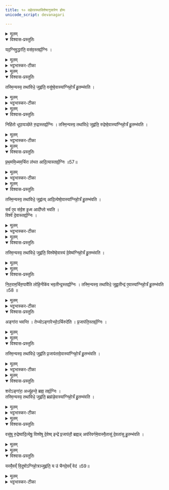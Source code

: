 ```yaml
---
title: १० वह्नेरवस्थाविशेषानुसारेण होमः
unicode_script: devanagari

---
```

<details><summary>मूलम्</summary>

यद॒ग्निमु॒द्धर॑ति ।
वस॑व॒स्तर्ह्य॒ग्निः ।
</details>

<details open><summary>विश्वास-प्रस्तुतिः</summary>

यद॒ग्निमु॒द्धर॑ति॒ वस॑व॒स्तर्ह्य॒ग्निः ।
</details>

<details><summary>मूलम्</summary>

यद॒ग्निमु॒द्धर॑ति॒ वस॑व॒स्तर्ह्य॒ग्निः ।
</details>

<details><summary>भट्टभास्कर-टीका</summary>

1 यदग्निमित्यादि ॥ यत् यदा अग्निरुद्ध्रियते तर्हि तस्मिन् काले वसवोऽग्निः वसुभिरेकीभूतस्तिष्ठति ।
</details>


<details><summary>मूलम्</summary>

तस्मि॒न्यस्य॒ तथा॑विधे॒ जुह्व॑ति ।
वसु॑ष्वे॒वास्या॑ग्निहो॒त्रँ हु॒तम्भ॑वति ।
</details>

<details open><summary>विश्वास-प्रस्तुतिः</summary>

तस्मि॒न्यस्य॒ तथा॑विधे॒ जुह्व॑ति॒ वसु॑ष्वे॒वास्या॑ग्निहो॒त्रँ हु॒तम्भ॑वति ।
</details>

<details><summary>मूलम्</summary>

तस्मि॒न्यस्य॒ तथा॑विधे॒ जुह्व॑ति॒ वसु॑ष्वे॒वास्या॑ग्निहो॒त्रँ हु॒तम्भ॑वति ।
</details>

<details><summary>भट्टभास्कर-टीका</summary>

तस्मिन् तथाविधे तादृक्प्रकारेऽग्नौ यस्य जुह्वति वसुष्वेवास्य हुतं भवति वसवस्तर्पिता अनेन भवन्ति ।
</details>


<details><summary>मूलम्</summary>

निहि॑तो धूपा॒यञ्छे॑ते ।
रु॒द्रास्तर्ह्य॒ग्निः ।
तस्मि॒न्यस्य॒ तथा॑विधे॒ जुह्व॑ति ।
रु॒द्रे॒ष्वे॒वास्या॑ग्निहो॒त्रँ हु॒तम्भ॑वति ।
</details>

<details open><summary>विश्वास-प्रस्तुतिः</summary>

निहि॑तो धूपा॒यञ्छे॑ते रु॒द्रास्तर्ह्य॒ग्निः ।
तस्मि॒न्यस्य॒ तथा॑विधे॒ जुह्व॑ति॒  रुद्रेष्वे॒वास्या॑ग्निहो॒त्रँ हु॒तम्भ॑वति ।
</details>

<details><summary>मूलम्</summary>

निहि॑तो धूपा॒यञ्छे॑ते रु॒द्रास्तर्ह्य॒ग्निः ।
तस्मि॒न्यस्य॒ तथा॑विधे॒ जुह्व॑ति॒  रुद्रेष्वे॒वास्या॑ग्निहो॒त्रँ हु॒तम्भ॑वति ।
</details>

<details><summary>भट्टभास्कर-टीका</summary>

निहितः स्थापितः धूपायन् धूमं कुर्वन् 'गुपू धूप' इत्यायप्रत्ययः । तस्मिन् काले रुद्रैरेकीभूतोऽग्निस्तिष्ठति । तस्मिन् हुतेन रुद्रास्तर्पिता भवन्ति ।
</details>


<details><summary>मूलम्</summary>

प्र॒थ॒ममि॒ध्मम॒र्चिरा ल॑भते ।
आ॒दि॒त्यास्तर्ह्य॒ग्निः ॥57॥   
</details>

<details open><summary>विश्वास-प्रस्तुतिः</summary>

प्र॒थ॒ममि॒ध्मम॒र्चिरा ल॑भत आदि॒त्यास्तर्ह्य॒ग्निः ॥57॥  
</details>

<details><summary>मूलम्</summary>

प्र॒थ॒ममि॒ध्मम॒र्चिरा ल॑भत आदि॒त्यास्तर्ह्य॒ग्निः ॥57॥  
</details>

<details><summary>भट्टभास्कर-टीका</summary>

प्रथममिति । प्रथमक्षिप्तां समिधमर्चिरालभते आश्लिष्य ज्वलयति । यद्वा - इध्मं प्रक्षिप्तं प्रथममालभते अर्चिर्गृह्णाति आदित्यरूपत्वादग्रेः हुतं आदित्यतृप्त्यै भवति ।
</details>


<details><summary>मूलम्</summary>

तस्मि॒न्यस्य॒ तथा॑विधे॒ जुह्व॑ति ।
आ॒दि॒त्येष्वे॒वास्या॑ग्निहो॒त्रँ हु॒तम्भ॑वति ।
</details>

<details open><summary>विश्वास-प्रस्तुतिः</summary>

तस्मि॒न्यस्य॒ तथा॑विधे॒ जुह्व॑त्य् आदि॒त्येष्वे॒वास्या॑ग्निहो॒त्रँ हु॒तम्भ॑वति ।

सर्व॑ ए॒व स॑र्व॒श इ॒ध्म आदी॑प्तो भवति ।  
विश्वे॑ दे॒वास्तर्ह्य॒ग्निः ।
</details>

<details><summary>मूलम्</summary>

तस्मि॒न्यस्य॒ तथा॑विधे॒ जुह्व॑त्य् आदि॒त्येष्वे॒वास्या॑ग्निहो॒त्रँ हु॒तम्भ॑वति ।

सर्व॑ ए॒व स॑र्व॒श इ॒ध्म आदी॑प्तो भवति ।  
विश्वे॑ दे॒वास्तर्ह्य॒ग्निः ।
</details>

<details><summary>भट्टभास्कर-टीका</summary>

सर्व इति । सर्वः इध्मः सर्वशः सर्वतः आदीप्तो भवति ज्वलति
</details>


<details><summary>मूलम्</summary>

तस्मि॒न्यस्य॒ तथा॑विधे॒ जुह्व॑ति ।
विश्वे॑ष्वे॒वास्य॑ दे॒वेष्व॑ग्निहो॒त्रँ हु॒तम्भ॑वति ।
</details>

<details open><summary>विश्वास-प्रस्तुतिः</summary>

तस्मि॒न्यस्य॒ तथा॑विधे॒ जुह्व॑ति॒ विश्वे॑ष्वे॒वास्य॑ दे॒वेष्व॑ग्निहो॒त्रँ हु॒तम्भ॑वति ।
</details>

<details><summary>मूलम्</summary>

तस्मि॒न्यस्य॒ तथा॑विधे॒ जुह्व॑ति॒ विश्वे॑ष्वे॒वास्य॑ दे॒वेष्व॑ग्निहो॒त्रँ हु॒तम्भ॑वति ।
</details>


<details><summary>मूलम्</summary>

नि॒त॒राम॒र्चिरु॒पावै॑ति लोहि॒नीके॑व भवति ।
इन्द्र॒स्तर्ह्य॒ग्निः ।  
तस्मि॒न्यस्य॒ तथा॑विधे॒ जुह्व॑ति ।
इन्द्र॑ ए॒वास्या॑ग्निहो॒त्रँ हु॒तम्भ॑वति ॥58 ॥  
</details>

<details open><summary>विश्वास-प्रस्तुतिः</summary>

नि॒त॒राम॒र्चिरु॒पावै॑ति लोहि॒नीके॑व भव॒तीन्द्र॒स्तर्ह्य॒ग्निः ।
तस्मि॒न्यस्य॒ तथा॑विधे॒ जुह्व॒तीन्द्र॑ ए॒वास्या॑ग्निहो॒त्रँ हु॒तम्भ॑वति ॥58 ॥  
</details>

<details><summary>मूलम्</summary>

नि॒त॒राम॒र्चिरु॒पावै॑ति लोहि॒नीके॑व भव॒तीन्द्र॒स्तर्ह्य॒ग्निः ।
तस्मि॒न्यस्य॒ तथा॑विधे॒ जुह्व॒तीन्द्र॑ ए॒वास्या॑ग्निहो॒त्रँ हु॒तम्भ॑वति ॥58 ॥  
</details>

<details><summary>भट्टभास्कर-टीका</summary>

2 नितरामिति ॥ नीचैस्तरामर्चिरुपावैति अतिस्वल्पा भवति । लोहिनीकेव च भवति रक्तेव भवति अतिरक्ता भवति । 'वर्णादनुदात्तात्' इति ङीप्, संज्ञायां कन्, प्रत्ययात्पूर्वस्योदात्तत्वं छान्दसम् । तदा अग्नेरिन्द्रेणैक्यात्तत्र हुतमिन्द्रतृप्तये भवति
</details>

<details open><summary>विश्वास-प्रस्तुतिः</summary>

अङ्गा॑रा भवन्ति ।
तेभ्योऽङ्गा॑रेभ्यो॒ऽर्चिरुदे॑ति ।
प्र॒जाप॑ति॒स्तर्ह्य॒ग्निः ।
</details>

<details><summary>मूलम्</summary>

अङ्गा॑रा भवन्ति ।
तेभ्योऽङ्गा॑रेभ्यो॒ऽर्चिरुदे॑ति ।
प्र॒जाप॑ति॒स्तर्ह्य॒ग्निः ।
</details>


<details><summary>मूलम्</summary>

तस्मि॒न्यस्य॒ तथा॑विधे॒ जुह्व॑ति ।
प्र॒जाप॑तावे॒वास्या॑ग्निहो॒त्रँ हु॒तम्भ॑वति ।
</details>

<details open><summary>विश्वास-प्रस्तुतिः</summary>

तस्मि॒न्यस्य॒ तथा॑विधे॒ जुह्व॑ति प्र॒जाप॑तावे॒वास्या॑ग्निहो॒त्रँ हु॒तम्भ॑वति ।
</details>

<details><summary>मूलम्</summary>

तस्मि॒न्यस्य॒ तथा॑विधे॒ जुह्व॑ति प्र॒जाप॑तावे॒वास्या॑ग्निहो॒त्रँ हु॒तम्भ॑वति ।
</details>

<details><summary>भट्टभास्कर-टीका</summary>

3 अङ्गारा इति ॥ अङ्गारभूतेषु काष्ठेषु या अर्चिरुदेति तत्र हुतं प्रजापतितृप्तये भवति । अग्न्यस्यस्य जिह्वास्थनीया अङ्गारा वह्निरूपाः ।
</details>


<details><summary>मूलम्</summary>

शरोऽङ्गा॑रा॒ अध्यू॑हन्ते ।
ब्रह्म॒ तर्ह्य॒ग्निः
तस्मि॒न्यस्य॒ तथा॑विधे॒ जुह्व॑ति ।
ब्रह्म॑न्ने॒वास्या॑ग्निहो॒त्रँ हु॒तम्भ॑वति ।
</details>

<details open><summary>विश्वास-प्रस्तुतिः</summary>

शरोऽङ्गा॑रा॒ अध्यू॑हन्ते॒ ब्रह्म॒ तर्ह्य॒ग्निः ।  
तस्मि॒न्यस्य॒ तथा॑विधे॒ जुह्व॑ति॒ ब्रह्म॑न्ने॒वास्या॑ग्निहो॒त्रँ हु॒तम्भ॑वति ।
</details>

<details><summary>मूलम्</summary>

शरोऽङ्गा॑रा॒ अध्यू॑हन्ते॒ ब्रह्म॒ तर्ह्य॒ग्निः ।  
तस्मि॒न्यस्य॒ तथा॑विधे॒ जुह्व॑ति॒ ब्रह्म॑न्ने॒वास्या॑ग्निहो॒त्रँ हु॒तम्भ॑वति ।
</details>

<details><summary>भट्टभास्कर-टीका</summary>

शर इति । शृणोतेरसुनि शरः भस्म, तत् अङ्गारा अध्यूहन्ते उपरि वहन्ति । तस्मिन् कालेऽग्निर्ब्रह्मस्वरूपत्वात्तत्र हुतं ब्रह्मण्येव हुतं भवति ।
</details>


<details><summary>मूलम्</summary>

वसु॑षु रु॒द्रेष्वा॑दि॒त्येषु॒ विश्वे॑षु दे॒वेषु॑ ।
इन्द्रे॑ प्र॒जाप॑तौ॒ ब्रह्म॑न् ।
अप॑रिवर्गमे॒वास्यै॒तासु॑ दे॒वता॑सु हु॒तम्भ॑वति ।  
</details>

<details open><summary>विश्वास-प्रस्तुतिः</summary>

वसु॑षु रु॒द्रेष्वा॑दि॒त्येषु॒ विश्वे॑षु दे॒वेष्व् इन्द्रे॑ प्र॒जाप॑तौ॒ ब्रह्म॒न्न् अप॑रिवर्गमे॒वास्यै॒तासु॑ दे॒वता॑सु हु॒तम्भ॑वति ।  
</details>

<details><summary>मूलम्</summary>

वसु॑षु रु॒द्रेष्वा॑दि॒त्येषु॒ विश्वे॑षु दे॒वेष्व् इन्द्रे॑ प्र॒जाप॑तौ॒ ब्रह्म॒न्न् अप॑रिवर्गमे॒वास्यै॒तासु॑ दे॒वता॑सु हु॒तम्भ॑वति ।  
</details>


<details><summary>मूलम्</summary>

यस्यै॒वव्ँ वि॒दुषो॑ऽग्निहो॒त्रञ्जुह्व॑ति ।  
य उ॑ चैनदे॒वव्ँ वेद॑ ॥59॥  
</details>

<details open><summary>विश्वास-प्रस्तुतिः</summary>

यस्यै॒वव्ँ वि॒दुषो॑ऽग्निहो॒त्रञ्जुह्व॑ति॒ य उ॑ चैनदे॒वव्ँ वेद॑ ॥59॥  
</details>

<details><summary>मूलम्</summary>

यस्यै॒वव्ँ वि॒दुषो॑ऽग्निहो॒त्रञ्जुह्व॑ति॒ य उ॑ चैनदे॒वव्ँ वेद॑ ॥59॥  
</details>

<details><summary>भट्टभास्कर-टीका</summary>

4 अथ वेदितुः स्तुतिः - वसुष्वित्यादि ॥ अपरिवर्गं काश्रिदपि देवता अपरिवृज्य अवर्जयित्वा एतासु देवतासु हुतं भवत्यग्निहोत्रं यस्यैवं विदुषो जुह्वति, यश्चैनदेवं वेद अग्निहोत्रमाहात्म्यम्

 इति तैत्तिरीयब्राह्मणे द्वितीयाष्टके प्रथमप्रपाठके दशमोऽनुवाकः ॥  

</details>